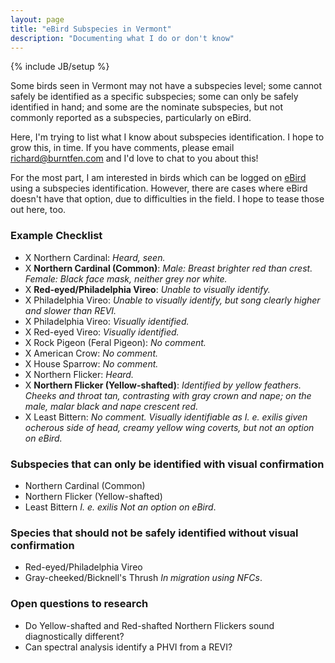 ```yaml
---
layout: page
title: "eBird Subspecies in Vermont"
description: "Documenting what I do or don't know"
---
```

{% include JB/setup %}

Some birds seen in Vermont may not have a subspecies level; some cannot safely be identified as a specific subspecies; some can only be safely identified in hand; and some are the nominate subspecies, but not commonly reported as a subspecies, particularly on eBird.

Here, I'm trying to list what I know about subspecies identification. I hope to grow this, in time. If you have comments, please email <a href="mailto:richard@burntfen.com">richard@burntfen.com</a> and I'd love to chat to you about this!

For the most part, I am interested in birds which can be logged on [eBird](https://ebird.org) using a subspecies identification. However, there are cases where eBird doesn't have that option, due to difficulties in the field. I hope to tease those out here, too.

### Example Checklist

- X Northern Cardinal: _Heard, seen._
- X **Northern Cardinal (Common)**: _Male: Breast brighter red than crest. Female: Black face mask, neither grey nor white._
- X **Red-eyed/Philadelphia Vireo**: _Unable to visually identify._
- X Philadelphia Vireo: _Unable to visually identify, but song clearly higher and slower than REVI._
- X Philadelphia Vireo: _Visually identified._
- X Red-eyed Vireo: _Visually identified._
- X Rock Pigeon (Feral Pigeon): _No comment._
- X American Crow: _No comment._
- X House Sparrow: _No comment._
- X Northern Flicker: _Heard._
- X **Northern Flicker (Yellow-shafted)**: _Identified by yellow feathers. Cheeks and throat tan, contrasting with gray crown and nape; on the male, malar black and nape crescent red._
- X Least Bittern: _No comment. Visually identifiable as I. e. exilis given ocherous side of head, creamy yellow wing coverts, but not an option on eBird._

### Subspecies that can only be identified with visual confirmation

- Northern Cardinal (Common)
- Northern Flicker (Yellow-shafted)
- Least Bittern _I. e. exilis_ _Not an option on eBird_.

### Species that should not be safely identified without visual confirmation

- Red-eyed/Philadelphia Vireo
- Gray-cheeked/Bicknell's Thrush _In migration using NFCs_.

### Open questions to research

- Do Yellow-shafted and Red-shafted Northern Flickers sound diagnostically different?
- Can spectral analysis identify a PHVI from a REVI?